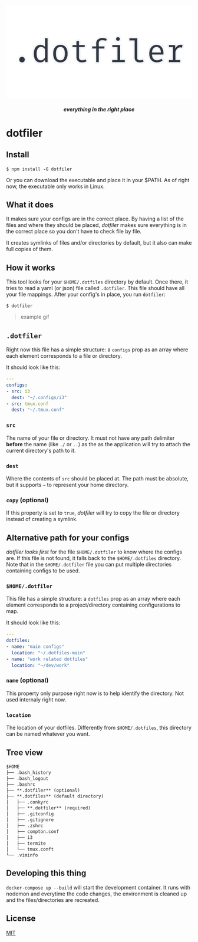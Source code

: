 <div align="center">
  <img src="dotfiler-logo.png">
  <h5>everything in the right place</h5>
</div>

# dotfiler

## Install

```
$ npm install -G dotfiler

```
Or you can download the executable and place it in your $PATH. As of right now, the executable only works in Linux.


## What it does

It makes sure your configs are in the correct place. By having a list of the files and where they should be placed, _dotfiler_ makes sure everything is in the correct place so you don't have to check file by file.

It creates symlinks of files and/or directories by default, but it also can make full copies of them.

## How it works

This tool looks for your `$HOME/.dotfiles` directory by default. Once there, it tries to read a yaml (or json) file called `.dotfiler`. This file should have all your file mappings.
After your config's in place, you run `dotfiler`:

```
$ dotfiler
```

> example gif

## `.dotfiler`

Right now this file has a simple structure: a `configs` prop as an array where each element corresponds to a file or directory.

It should look like this:

```yaml
---
configs:
- src: i3
  dest: "~/.configs/i3"
- src: tmux.conf
  dest: "~/.tmux.conf"
```

### `src`

The name of your file or directory. It must not have any path delimiter **before** the name (like `./` or `..`) as the as the application will try to attach the current directory's path to it.

### `dest`

Where the contents of `src` should be placed at. The path must be absolute, but it supports `~` to represent your home directory.

### `copy` (optional)

If this property is set to `true`, _dotfiler_ will try to copy the file or directory instead of creating a symlink.

## Alternative path for your configs

_dotfiler_ *looks first* for the file `$HOME/.dotfiler` to know where the configs are. If this file is not found, it falls back to the `$HOME/.dotfiles` directory. Note that in the `$HOME/.dotfiler` file you can put multiple directories containing configs to be used.

### `$HOME/.dotfiler`

This file has a simple structure: a `dotfiles` prop as an array where each element corresponds to a project/directory containing configurations to map.

It should look like this:

```yaml
---
dotfiles:
- name: "main configs"
  location: "~/.dotfiles-main"
- name: "work related dotfiles"
  location: "~/dev/work"
```

### `name` (optional)

This property only purpose right now is to help identify the directory. Not used internaly right now.

### `location`

The location of your dotfiles. Differently from `$HOME/.dotfiles`, this directory can be named whatever you want.

## Tree view

```
$HOME
├── .bash_history
├── .bash_logout
├── .bashrc
├── **.dotfiler** (optional)
├── **.dotfiles** (default directory)
│   ├── .conkyrc
│   ├── **.dotfiler** (required)
│   ├── .gitconfig
│   ├── .gitignore
│   ├── .zshrc
│   ├── compton.conf
│   ├── i3
│   ├── termite
│   └── tmux.conft
└── .viminfo

```

## Developing this thing

`docker-compose up --build` will start the development container. It runs with nodemon and everytime the code changes, the environment is cleaned up and the files/directories are recreated.

## License
[MIT](LICENSE)


